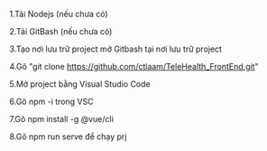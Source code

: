 1.Tải Nodejs (nếu chưa có)

2.Tải GitBash (nếu chưa có)

3.Tạo nơi lưu trữ project mở Gitbash tại nơi lưu trữ project

4.Gõ "git clone https://github.com/ctlaam/TeleHealth_FrontEnd.git"

5.Mở project bằng Visual Studio Code

6.Gõ npm -i trong VSC

7.Gõ npm install -g @vue/cli

8.Gõ npm run serve để chạy prj
